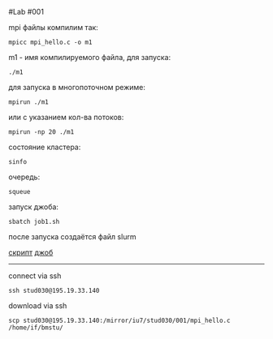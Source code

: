#Lab #001






mpi файлы компилим так:

```mpicc mpi_hello.c -o m1```

m1 - имя компилируемого файла, для запуска:

```./m1```

для запуска в многопоточном режиме:

```mpirun ./m1```

или с указанием кол-ва потоков:

```mpirun -np 20 ./m1```

состояние кластера:

```sinfo```

очередь:

```squeue```

запуск джоба:

```sbatch job1.sh```

после запуска создаётся файл slurm

[скрипт](mpi_hello.c)
[джоб](job1.sh)





___
connect via ssh

```ssh stud030@195.19.33.140```

download via ssh

```scp stud030@195.19.33.140:/mirror/iu7/stud030/001/mpi_hello.c /home/if/bmstu/```
